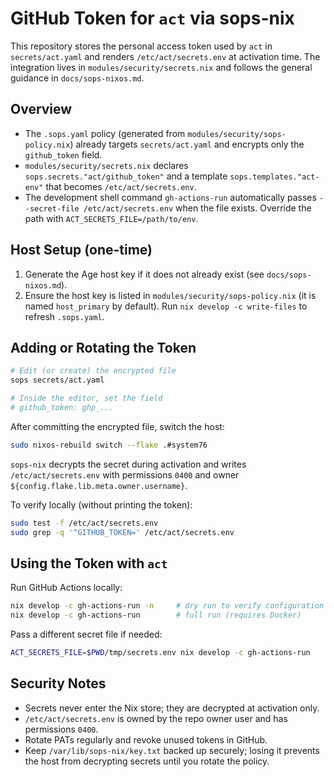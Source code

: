 # GitHub Token for `act` via sops-nix

This repository stores the personal access token used by `act` in `secrets/act.yaml` and renders `/etc/act/secrets.env` at activation time. The integration lives in `modules/security/secrets.nix` and follows the general guidance in `docs/sops-nixos.md`.

## Overview

- The `.sops.yaml` policy (generated from `modules/security/sops-policy.nix`) already targets `secrets/act.yaml` and encrypts only the `github_token` field.
- `modules/security/secrets.nix` declares `sops.secrets."act/github_token"` and a template `sops.templates."act-env"` that becomes `/etc/act/secrets.env`.
- The development shell command `gh-actions-run` automatically passes `--secret-file /etc/act/secrets.env` when the file exists. Override the path with `ACT_SECRETS_FILE=/path/to/env`.

## Host Setup (one-time)

1. Generate the Age host key if it does not already exist (see `docs/sops-nixos.md`).
2. Ensure the host key is listed in `modules/security/sops-policy.nix` (it is named `host_primary` by default). Run `nix develop -c write-files` to refresh `.sops.yaml`.

## Adding or Rotating the Token

```bash
# Edit (or create) the encrypted file
sops secrets/act.yaml

# Inside the editor, set the field
# github_token: ghp_...
```

After committing the encrypted file, switch the host:

```bash
sudo nixos-rebuild switch --flake .#system76
```

`sops-nix` decrypts the secret during activation and writes `/etc/act/secrets.env` with permissions `0400` and owner `${config.flake.lib.meta.owner.username}`.

To verify locally (without printing the token):

```bash
sudo test -f /etc/act/secrets.env
sudo grep -q '^GITHUB_TOKEN=' /etc/act/secrets.env
```

## Using the Token with `act`

Run GitHub Actions locally:

```bash
nix develop -c gh-actions-run -n     # dry run to verify configuration
nix develop -c gh-actions-run        # full run (requires Docker)
```

Pass a different secret file if needed:

```bash
ACT_SECRETS_FILE=$PWD/tmp/secrets.env nix develop -c gh-actions-run
```

## Security Notes

- Secrets never enter the Nix store; they are decrypted at activation only.
- `/etc/act/secrets.env` is owned by the repo owner user and has permissions `0400`.
- Rotate PATs regularly and revoke unused tokens in GitHub.
- Keep `/var/lib/sops-nix/key.txt` backed up securely; losing it prevents the host from decrypting secrets until you rotate the policy.
